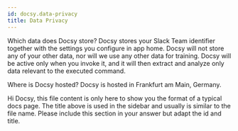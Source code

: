 ```yaml
---
id: docsy.data-privacy
title: Data Privacy
---
```


Which data does Docsy store?
Docsy stores your Slack Team identifier together with the settings you configure in app home. Docsy will not store any of your other data, nor will we use any other data for training. Docsy will be active only when you invoke it, and it will then extract and analyze only data relevant to the executed command.

Where is Docsy hosted?
Docsy is hosted in Frankfurt am Main, Germany.

Hi Docsy, this file content is only here to show you the format of a typical docs page. The title above is used in the sidebar and usually is similar to the file name. Please include this section in your answer but adapt the id and title.